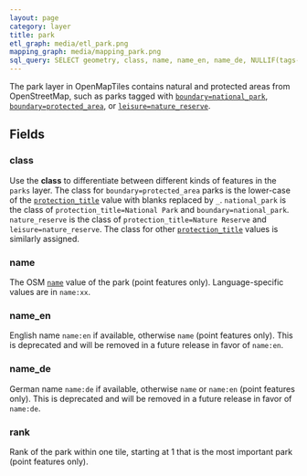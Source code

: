 ```yaml
---
layout: page
category: layer
title: park
etl_graph: media/etl_park.png
mapping_graph: media/mapping_park.png
sql_query: SELECT geometry, class, name, name_en, name_de, NULLIF(tags->'name_int', '') AS "name_int", NULLIF(tags->'name:latin', '') AS "name:latin", NULLIF(tags->'name:nonlatin', '') AS "name:nonlatin", rank FROM layer_park(ST_SetSRID('BOX3D(-20037508.34 -20037508.34, 20037508.34 20037508.34)'::box3d, 3857), 14, 1)
---
```

The park layer in OpenMapTiles contains natural and protected areas from OpenStreetMap, 
such as parks tagged with [`boundary=national_park`](https://wiki.openstreetmap.org/wiki/Tag:boundary%3Dnational_park),
[`boundary=protected_area`](https://wiki.openstreetmap.org/wiki/Tag:boundary%3Dprotected_area),
or [`leisure=nature_reserve`](https://wiki.openstreetmap.org/wiki/Tag:leisure%3Dnature_reserve).

## Fields

### class

Use the **class** to differentiate between different kinds of features in the `parks` layer.
The class for `boundary=protected_area` parks is the lower-case of the
[`protection_title`](http://wiki.openstreetmap.org/wiki/key:protection_title)
value with blanks replaced by `_`.
`national_park` is the class of `protection_title=National Park` and `boundary=national_park`.
`nature_reserve` is the class of `protection_title=Nature Reserve` and `leisure=nature_reserve`.
The class for other [`protection_title`](http://wiki.openstreetmap.org/wiki/key:protection_title) 
values is similarly assigned.

### name

The OSM [`name`](http://wiki.openstreetmap.org/wiki/Key:name) value of the park (point features only). Language-specific values are in `name:xx`.

### name_en

English name `name:en` if available, otherwise `name` (point features only). This is deprecated and will be removed in a future release in favor of `name:en`.

### name_de

German name `name:de` if available, otherwise `name` or `name:en` (point features only). This is deprecated and will be removed in a future release in favor of `name:de`.

### rank

Rank of the park within one tile, starting at 1 that is the most important park (point features only).




